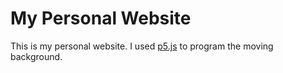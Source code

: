 # My Personal Website
This is my personal website.
I used [p5.js](https://p5js.org) to program the moving background.